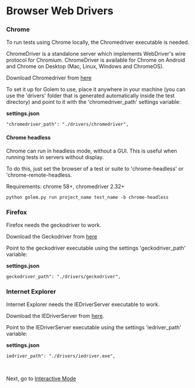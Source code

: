 Browser Web Drivers
==================================================


### Chrome

To run tests using Chrome locally, the Chromedriver executable is needed.

ChromeDriver is a standalone server which implements WebDriver's wire protocol for Chromium. ChromeDriver is available for Chrome on Android and Chrome on Desktop (Mac, Linux, Windows and ChromeOS).  

Download Chromedriver from [here](https://sites.google.com/a/chromium.org/chromedriver/)

To set it up for Golem to use, place it anywhere in your machine (you can use the 'drivers' folder that is generated automatically inside the test directory) and point to it with the 'chromedriver_path' settings variable:

**settings.json**
```
"chromedriver_path": "./drivers/chromedriver",
```

#### Chrome headless

Chrome can run in headless mode, without a GUI. This is useful when running tests in servers without display.

To do this, just set the browser of a test or suite to 'chrome-headless' or 'chrome-remote-headless.

Requirements: chrome 58+, chromedriver 2.32+

```
python golem.py run project_name test_name -b chrome-headless
```


### Firefox

Firefox needs the geckodriver to work.

Download the Geckodriver from [here](https://github.com/mozilla/geckodriver/releases)

Point to the geckodriver executable using the settings 'geckodriver_path' variable:

**settings.json**
```
geckodriver_path": "./drivers/geckodriver",
```


### Internet Explorer

Internet Explorer needs the IEDriverServer executable to work.

Download the IEDriverServer from [here](http://selenium-release.storage.googleapis.com/index.html).

Point to the IEDriverServer executable using the settings 'iedriver_path' variable:

**settings.json**
```
iedriver_path": "./drivers/iedriver.exe",
```

<br>

Next, go to [Interactive Mode](interactive-mode.html)
